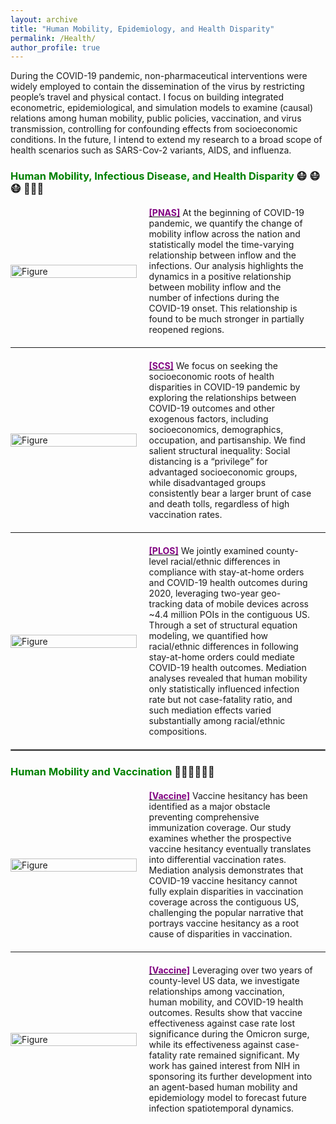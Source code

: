 ```yaml
---
layout: archive
title: "Human Mobility, Epidemiology, and Health Disparity"
permalink: /Health/
author_profile: true
---
```


During the COVID-19 pandemic, non-pharmaceutical interventions were widely employed to contain
the dissemination of the virus by restricting people’s travel and physical contact.
I focus on building integrated econometric, epidemiological, and simulation models to examine (causal) relations
among human mobility, public policies, vaccination, and virus transmission, controlling for confounding effects from
socioeconomic conditions.
In the future, I intend to extend my research to a broad scope of health scenarios such as SARS-Cov-2 variants, AIDS,
and influenza.

### <span style="color: green"> Human Mobility, Infectious Disease, and Health Disparity</span> 😷 😷 😷 🏃🏃🏃

<div style="display: flex; justify-content: center; align-items: center; margin-top: 20px; margin-bottom: 20px;">
  <div style="flex: 0 0 40%; text-align: left; margin-right: 20px;">
    <a href="https://www.pnas.org/doi/abs/10.1073/pnas.2010836117">
        <img src="https://songhuahu-umd.github.io/images/FF43.png" alt="Figure" style="width: 100%;" />
    </a>
  </div>

  <div style="flex: 1; text-align: left; margin-right: 20px;">
    <a href="https://www.pnas.org/doi/abs/10.1073/pnas.2010836117"><b><span style="color: purple;">[PNAS]</span></b></a>
    At the beginning of COVID-19 pandemic, we quantify the change of mobility inflow across the nation and statistically model the time-varying relationship between inflow and the infections.
    Our analysis highlights the dynamics in a positive relationship between mobility inflow and the number of infections during the COVID-19 onset. 
    This relationship is found to be much stronger in partially reopened regions. 
  </div>
</div>

---
<div style="display: flex; justify-content: center; align-items: center; margin-top: 20px; margin-bottom: 20px;">
  <div style="flex: 0 0 40%; text-align: left; margin-right: 20px;">
    <a href="https://www.sciencedirect.com/science/article/pii/S2210670721007721">
        <img src="https://songhuahu-umd.github.io/images/racial.jpg" alt="Figure" style="width: 100%;" />
    </a>
  </div>

  <div style="flex: 1; text-align: left; margin-right: 20px;">
    <a href="https://www.sciencedirect.com/science/article/pii/S2210670721007721"><b><span style="color: purple;">[SCS]</span></b></a>
    We focus on seeking the socioeconomic roots of health disparities in COVID-19 pandemic 
    by exploring the relationships between COVID-19 outcomes and other exogenous factors, 
    including socioeconomics, demographics, occupation, and partisanship.
    We find salient structural inequality: Social distancing is a “privilege” for advantaged socioeconomic groups, 
    while disadvantaged groups consistently bear a larger brunt of case and death tolls, regardless of high vaccination rates.
  </div>
</div>


---
<div style="display: flex; justify-content: center; align-items: center; margin-top: 20px; margin-bottom: 20px;">
  <div style="flex: 0 0 40%; text-align: left; margin-right: 20px;">
    <a href="https://journals.plos.org/plosone/article?id=10.1371/journal.pone.0259803">
        <img src="https://songhuahu-umd.github.io/images/raceplos.png" alt="Figure" style="width: 100%;" />
    </a>
  </div>

  <div style="flex: 1; text-align: left; margin-right: 20px;">
    <a href="https://journals.plos.org/plosone/article?id=10.1371/journal.pone.0259803"><b><span style="color: purple;">[PLOS]</span></b></a>
    We jointly examined county-level racial/ethnic differences in compliance with stay-at-home orders and COVID-19 health outcomes during 2020, 
    leveraging two-year geo-tracking data of mobile devices across ~4.4 million POIs in the contiguous US.    
    Through a set of structural equation modeling, we quantified how racial/ethnic differences in 
    following stay-at-home orders could mediate COVID-19 health outcomes. Mediation analyses revealed that human mobility 
    only statistically influenced infection rate but not case-fatality ratio, and such mediation effects varied substantially among racial/ethnic compositions.
  </div>
</div>

<hr style="border:1px solid gray">

### <span style="color: green"> Human Mobility and Vaccination </span> 💉💉💉🏃🏃🏃

<div style="display: flex; justify-content: center; align-items: center; margin-top: 20px; margin-bottom: 20px;">
  <div style="flex: 0 0 40%; text-align: left; margin-right: 20px;">
    <a href="https://www.sciencedirect.com/science/article/pii/S0264410X22009471">
        <img src="https://songhuahu-umd.github.io/images/FF41.png" alt="Figure" style="width: 100%;" />
    </a>
  </div>

  <div style="flex: 1; text-align: left; margin-right: 20px;">
    <a href="https://www.sciencedirect.com/science/article/pii/S0264410X22009471"><b><span style="color: purple;">[Vaccine]</span></b></a>
    Vaccine hesitancy has been identified as a major obstacle preventing comprehensive immunization coverage.
    Our study examines whether the prospective vaccine hesitancy eventually translates into differential vaccination rates.
    Mediation analysis demonstrates that COVID-19 vaccine hesitancy cannot fully explain disparities in vaccination coverage across the contiguous US, 
    challenging the popular narrative that portrays vaccine hesitancy as a root cause of disparities in vaccination.
  </div>
</div>

---
<div style="display: flex; justify-content: center; align-items: center; margin-top: 20px; margin-bottom: 20px;">
  <div style="flex: 0 0 40%; text-align: left; margin-right: 20px;">
    <a href="https://www.sciencedirect.com/science/article/pii/S0264410X23006175">
        <img src="https://songhuahu-umd.github.io/images/FF4.png" alt="Figure" style="width: 100%;" />
    </a>
  </div>

  <div style="flex: 1; text-align: left; margin-right: 20px;">
    <a href="https://www.sciencedirect.com/science/article/pii/S0264410X23006175"><b><span style="color: purple;">[Vaccine]</span></b></a>
    Leveraging over two years of county-level US data, we investigate relationships among vaccination, human mobility, and COVID-19 health outcomes.
    Results show that vaccine effectiveness against case rate lost significance during the Omicron surge, while its effectiveness against case-fatality rate remained significant.
    My work has gained interest from NIH in sponsoring its further development into an agent-based
    human mobility and epidemiology model to forecast future infection spatiotemporal dynamics.
  </div>
</div>

